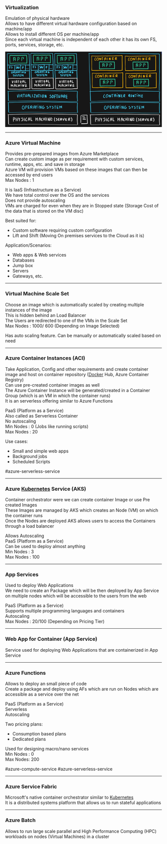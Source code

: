 ### Virtualization

Emulation of physical hardware  
Allows to have different virtual hardware configuration based on machine/app  
Allows to install different OS per machine/app  
Since each virtual machine is independent of each other it has its own FS, ports, services, storage, etc.

![VM and Containers|600](../images/virtual_machines_and_containers.png)

---

### Azure Virtual Machine

Provides pre-prepared images from Azure Marketplace  
Can create custom image as per requirement with custom services, runtime, apps, etc. and save in storage  
Azure VM will provision VMs based on these images that can then be accessed by end users  
Max Nodes : 1

It is IaaS (Infrastructure as a Service)  
We have total control over the OS and the services  
Does not provide autoscaling  
VMs are charged for even when they are in Stopped state (Storage Cost of the data that is stored on the VM disc)

Best suited for:

* Custom software requiring custom configuration
* Lift and Shift (Moving On premises services to the Cloud as it is)

Application/Scenarios:

* Web apps & Web services
* Databases
* Jump box
* Servers
* Gateways, etc.

---

### Virtual Machine Scale Set

Choose an image which is automatically scaled by creating multiple instances of the image  
This is hidden behind an Load Balancer  
The Users are redirected to one of the VMs in the Scale Set  
Max Nodes : 1000/ 600 (Depending on Image Selected)

Has auto scaling feature. Can be manually or automatically scaled based on need

---

### Azure Container Instances (ACI)

Take Application, Config and other requirements and create container image and host on container repository ([Docker](../../../Tools%20&%20Services/Docker/Docker.md) Hub, Azure Container Registry)  
Can use pre-created container images as well  
The Azure Container Instance will be generated/created in a Container Group (which is an VM in which the container runs)  
It is an serverless offering similar to Azure Functions

PaaS (Platform as a Service)  
Also called as Serverless Container  
No autoscaling  
Min Nodes : 0 (Jobs like running scripts)  
Max Nodes : 20

Use cases:

* Small and simple web apps
* Background jobs
* Scheduled Scripts

#azure-serverless-service 

---

### Azure [Kubernetes](../../../Tools%20&%20Services/Kubernetes/Kubernetes.md) Service (AKS)

Container orchestrator were we can create container Image or use Pre created Images  
These Images are managed by AKS which creates an Node (VM) on which the container runs  
Once the Nodes are deployed AKS allows users to access the Containers through a load balancer

Allows Autoscaling  
PaaS (Platform as a Service)  
Can be used to deploy almost anything  
Min Nodes : 3  
Max Nodes : 100

---

### App Services

Used to deploy Web Applications  
We need to create an Package which will be then deployed by App Service on multiple nodes which will be accessible to the users from the web

PaaS (Platform as a Service)  
Supports multiple programming languages and containers  
Autoscaling  
Max Nodes : 20/100 (Depending on Pricing Tier)

---

### Web App for Container (App Service)

Service used for deploying Web Applications that are containerized in App Service

---

### Azure Functions

Allows to deploy an small piece of code  
Create a package and deploy using AFs which are run on Nodes which are accessible as a service over the net

PaaS (Platform as a Service)  
Serverless  
Autoscaling

Two pricing plans:

* Consumption based plans
* Dedicated plans

Used for designing macro/nano services  
Min Nodes : 0  
Max Nodes: 200

#azure-compute-service #azure-serverless-service

---

### Azure Service Fabric

Microsoft's native container orchestrator similar to [Kubernetes](../../../Tools%20&%20Services/Kubernetes/Kubernetes.md)  
It is a distributed systems platform that allows us to run stateful applications

---

### Azure Batch

Allows to run large scale parallel and High Performance Computing (HPC) workloads on nodes (Virtual Machines) in a cluster
